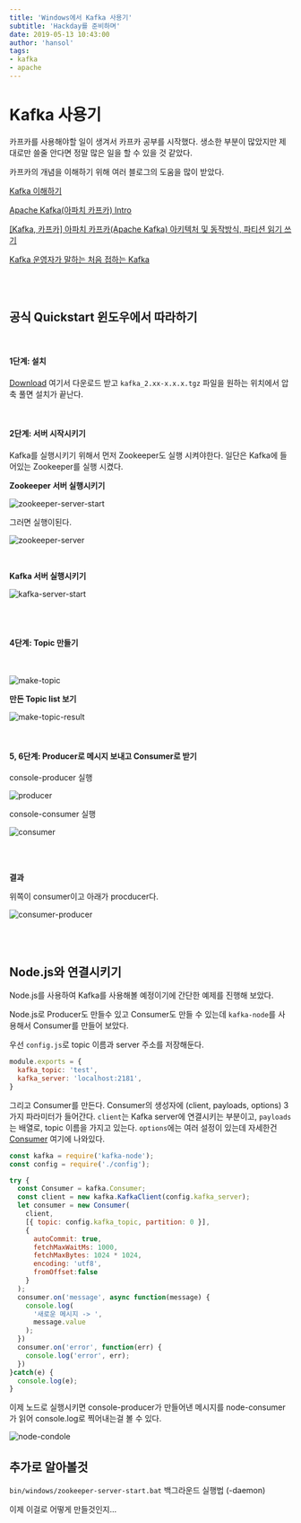 ```yaml
---
title: 'Windows에서 Kafka 사용기'
subtitle: 'Hackday를 준비하며'
date: 2019-05-13 10:43:00
author: 'hansol'
tags:
- kafka
- apache
---
```


# Kafka 사용기

카프카를 사용해야할 일이 생겨서 카프카 공부를 시작했다. 생소한 부분이 많았지만 제대로만 쓸줄 안다면 정말 많은 일을 할 수 있을 것 같았다.

카프카의 개념을 이해하기 위해 여러 블로그의 도움을 많이 받았다.

[Kafka 이해하기](https://medium.com/@umanking/카프카에-대해서-이야기-하기전에-먼저-data에-대해서-이야기해보자-d2e3ca2f3c2)

[Apache Kafka(아파치 카프카) Intro](https://zzsza.github.io/data/2018/06/15/apache-kafka-intro/)

[[Kafka, 카프카] 아파치 카프카(Apache Kafka) 아키텍처 및 동작방식, 파티션 읽기 쓰기](https://engkimbs.tistory.com/691)

[Kafka 운영자가 말하는 처음 접하는 Kafka](https://www.popit.kr/kafka-운영자가-말하는-처음-접하는-kafka/)


<br/>
<br/>


## 공식 Quickstart 윈도우에서 따라하기

<br/>

#### 1단계: 설치

[Download](https://www.apache.org/dyn/closer.cgi?path=/kafka/2.2.0/kafka_2.12-2.2.0.tgz) 여기서 다운로드 받고 `kafka_2.xx-x.x.x.tgz` 파일을 원하는 위치에서 압축 풀면 설치가 끝난다.

<br />

#### 2단계: 서버 시작시키기

Kafka를 실행시키기 위해서 먼저 Zookeeper도 실행 시켜야한다. 일단은 Kafka에 들어있는 Zookeeper를 실행 시켰다.

**Zookeeper 서버 실행시키기**

![zookeeper-server-start](/zookeeper-server-start.png)

그러면 실행이된다.

![zookeeper-server](/zookeeper-server.png)

<br/>

**Kafka 서버 실행시키기**

![kafka-server-start](/kafka-server-start.png)

<br />
<br/>


#### 4단계: Topic 만들기

<br/>

![make-topic](/make-topic.png)

**만든 Topic list 보기**

![make-topic-result](/make-topic-result.png)

<br/>

#### 5, 6단계: Producer로 메시지 보내고 Consumer로 받기

console-producer 실행

![producer](/console-producer.png)

console-consumer 실행

![consumer](/console-consumer.png)

<br />
<br/>

**결과**

위쪽이 consumer이고 아래가 procducer다.

![consumer-producer](https://media.giphy.com/media/WTLcpQeGg20oeze2VK/giphy.gif)

<br/>
<br/>

## Node.js와 연결시키기

Node.js를 사용하여 Kafka를 사용해볼 예정이기에 간단한 예제를 진행해 보았다.

Node.js로 Producer도 만들수 있고 Consumer도 만들 수 있는데  `kafka-node`를 사용해서 Consumer를 만들어 보았다.

우선 `config.js`로 topic 이름과 server 주소를 저장해둔다.

```javascript
module.exports = {
  kafka_topic: 'test',
  kafka_server: 'localhost:2181',
}
```

그리고 Consumer를 만든다. Consumer의 생성자에 (client, payloads, options) 3가지 파라미터가 들어간다. `client`는 Kafka server에 연결시키는 부분이고, `payloads`는 배열로, topic 이름을 가지고 있는다. `options`에는 여러 설정이 있는데 자세한건 [Consumer](https://github.com/SOHU-Co/kafka-node/#consumer) 여기에 나와있다.

```javascript
const kafka = require('kafka-node');
const config = require('./config');

try {
  const Consumer = kafka.Consumer;
  const client = new kafka.KafkaClient(config.kafka_server);
  let consumer = new Consumer(
    client,
    [{ topic: config.kafka_topic, partition: 0 }],
    {
      autoCommit: true,
      fetchMaxWaitMs: 1000,
      fetchMaxBytes: 1024 * 1024,
      encoding: 'utf8',
      fromOffset:false
    }
  );
  consumer.on('message', async function(message) {
    console.log(
      '새로운 메시지 -> ',
      message.value
    );
  })
  consumer.on('error', function(err) {
    console.log('error', err);
  })
}catch(e) {
  console.log(e);
}
```

이제 노드로 실행시키면 console-producer가 만들어낸 메시지를 node-consumer가 읽어 console.log로 찍어내는걸 볼 수 있다.

![node-condole](https://media.giphy.com/media/hQdZXzQqOs8SIp1Oag/giphy.gif)





## 추가로 알아볼것

`bin/windows/zookeeper-server-start.bat` 백그라운드 실행법 (-daemon)

이제 이걸로 어떻게 만들것인지...